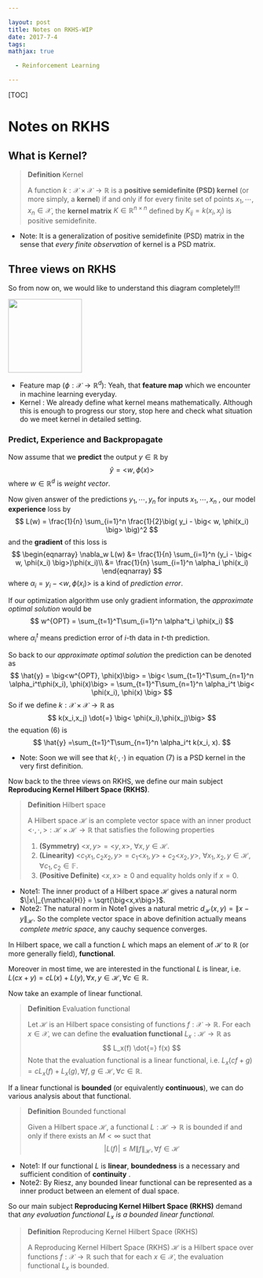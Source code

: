 ```yaml
---

layout: post
title: Notes on RKHS-WIP
date: 2017-7-4
tags:
mathjax: true

  - Reinforcement Learning

---
```


[TOC]

# Notes on RKHS

## What is Kernel?

> **Definition** Kernel
>
> A function $k: \mathcal{X} \times \mathcal{X} \rightarrow \mathbb{R}$ is a **positive semidefinite (PSD) kernel** (or more simply, a **kernel**) if and only if for every finite set of points $x_1, \cdots, x_n \in \mathcal{X}$, the **kernel matrix** $K \in \mathbb{R}^{n \times n}$ defined by $K_{ij} = k(x_i, x_j)$ is positive semidefinite.

* Note: It is a generalization of positive semidefinite (PSD) matrix in the sense that *every finite observation* of kernel is a PSD matrix.

## Three views on RKHS

So from now on, we would like to understand this diagram completely!!!

<img src="/Users/SungYub/Google Drive/Notes/three_view.png" height="150px">

* Feature map ($\phi : \mathcal{X}\rightarrow \mathbb{R}^d$): Yeah, that **feature map** which we encounter in machine learning everyday.
* Kernel : We already define what kernel means mathematically. Although this is enough to progress our story, stop here and check what situation do we meet kernel in detailed setting.

### Predict, Experience and Backpropagate

Now assume that we **predict** the output $y \in \mathbb{R}$ by
$$
\hat{y} = \big< w, \phi(x) \big>
$$
where $w \in \mathbb{R}^d$ is *weight vector*.

Now given answer of the predictions $y_1, \cdots, y_n$ for inputs $x_1, \cdots, x_n$ , our model **experience** loss by
$$
L(w) = \frac{1}{n} \sum_{i=1}^n \frac{1}{2}\big( y_i - \big< w, \phi(x_i) \big> \big)^2
$$
and the **gradient** of this loss is
$$
\begin{eqnarray}
\nabla_w L(w) &= \frac{1}{n} \sum_{i=1}^n (y_i - \big< w, \phi(x_i) \big>)\phi(x_i)\\
&= \frac{1}{n} \sum_{i=1}^n \alpha_i \phi(x_i)
\end{eqnarray}
$$
where $\alpha_i = y_i - \big< w, \phi(x_i) \big>$ is a kind of *prediction error*.

If our optimization algorithm use only gradient information, the *approximate optimal solution* would be
$$
w^{OPT} = \sum_{t=1}^T\sum_{i=1}^n \alpha^t_i \phi(x_i)
$$


where $\alpha_i^t$ means prediction error of $i$-th data in $t$-th prediction.

So back to our *approximate optimal solution* the prediction can be denoted as
$$
\hat{y} = \big<w^{OPT}, \phi(x)\big> = \big< \sum_{t=1}^T\sum_{n=1}^n \alpha_i^t\phi(x_i), \phi(x)\big> = \sum_{t=1}^T\sum_{n=1}^n \alpha_i^t \big< \phi(x_i), \phi(x) \big>
$$
So if we define $k: \mathcal{X} \times \mathcal{X} \rightarrow \mathbb{R}$ as 
$$
k(x_i,x_j) \dot{=} \big< \phi(x_i),\phi(x_j)\big>
$$
the equation (6) is 
$$
\hat{y} =\sum_{t=1}^T\sum_{n=1}^n \alpha_i^t k(x_i, x).
$$

* Note: Soon we will see that $k(\cdot, \cdot)$ in equation (7) is a PSD kernel in the very first definition.



Now back to the three views on RKHS, we define our main subject **Reproducing Kernel Hilbert Space (RKHS)**.



> **Definition** Hilbert space
>
> A Hilbert space $\mathcal{H}$ is an complete vector space with an inner product $\big<\cdot, \cdot, \big>: \mathcal{H} \times \mathcal{H} \rightarrow \mathbb{R}$ that satisfies the following properties
>
> 1. **(Symmetry)** $\big< x, y \big> = \big< y, x \big>$,  $\forall x, y \in \mathcal{H}$.
> 2. **(Linearity)** $\big<c_1x_1, c_2x_2, y\big> = c_1 \big< x_1, y\big> + c_2 \big< x_2, y\big>$,  $\forall x_1,x_2,y \in \mathcal{H}, \forall c_1, c_2 \in \mathbb{F}$.
> 3. **(Positive Definite)** $\big< x, x \big> \ge 0$ and equality holds only if $x = 0$.

* Note1: The inner product of a Hilbert space $\mathcal{H}$ gives a natural norm $\|x\|_{\mathcal{H}} = \sqrt{\big<x,x\big>}$.
* Note2: The natural norm in Note1 gives a natural metric $d_{\mathcal{H}}(x,y) = \|x-y\|_{\mathcal{H}}$. So the complete vector space in above definition actually means *complete metric space*, any cauchy sequence converges. 

In Hilbert space, we call a function $L$ which maps an element of $\mathcal{H}$ to $\mathbb{R}$ (or more generally field), **functional**.

Moreover in most time, we are interested in the functional  $L$ is linear, i.e. $L(cx + y)  = cL(x) + L(y), \forall x, y \in \mathcal{H}, \forall c \in \mathbb{R}$.

Now take an example of linear functional.

> **Definition** Evaluation functional
>
> Let $\mathcal{H}$ is an Hilbert space consisting of functions $f: \mathcal{X} \rightarrow \mathbb{R}$. For each $x \in \mathcal{X}$, we can define the **evaluation functional** $L_x : \mathcal{H} \rightarrow \mathbb{R}$ as
> $$
> L_x(f) \dot{=} f(x)
> $$
> Note that the evaluation functional is a linear functional, i.e. $L_x(cf + g) = c L_x(f) + L_x(g), \forall f,g \in \mathcal{H}, \forall c \in \mathbb{R}$.



If a linear functional is **bounded** (or equivalently **continuous**), we can do various analysis about that functional.

> **Definition** Bounded functional
>
> Given a Hilbert space $\mathcal{H}$, a functional $L : \mathcal{H} \rightarrow \mathbb{R}$ is bounded if and only if there exists an $M < \infty$ suct that 
> $$
> | L(f) | \le M \|f\|_{\mathcal{H}}, \forall f \in \mathcal{H}
> $$
>

* Note1: If our functional $L$ is **linear**,  **boundedness** is a necessary and sufficient condition of  **continuity** .
* Note2: By Riesz, any bounded linear functional can be represented as a inner product between an element of dual space.

So our main subject **Reproducing Kernel Hilbert Space (RKHS)** demand that *any evaluation functional $L_x$ is a bounded linear functional.*

> **Definition** Reproducing Kernel Hilbert Space (RKHS)
>
> A Reproducing Kernel Hilbert Space (RKHS) $\mathcal{H}$ is a Hilbert space over functions $f : \mathcal{X} \rightarrow \mathbb{R}$ such that for each $x \in \mathcal{X}$, the evaluation functional $L_x$ is bounded.

